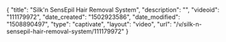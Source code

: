 {
    "title": "Silk'n SensEpil Hair Removal System",
    "description": "",
    "videoid": "111179972",
    "date_created": "1502923586",
    "date_modified": "1508890497",
    "type": "captivate",
    "layout": "video",
    "url": "\/v\/silk-n-sensepil-hair-removal-system\/111179972"
}